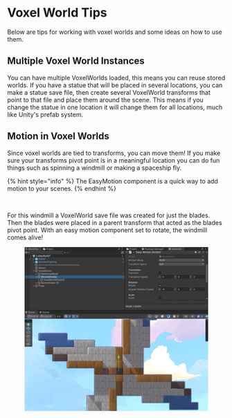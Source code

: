 # Voxel World Tips

Below are tips for working with voxel worlds and some ideas on how to use them.

## Multiple Voxel World Instances

You can have multiple VoxelWorlds loaded, this means you can reuse stored worlds. If you have a statue that will be placed in several locations, you can make a statue save file, then create several VoxelWorld transforms that point to that file and place them around the scene. This means if you change the statue in one location it will change them for all locations, much like Unity's prefab system.



## Motion in Voxel Worlds

Since voxel worlds are tied to transforms, you can move them! If you make sure your transforms pivot point is in a meaningful location you can do fun things such as spinning a windmill or making a spaceship fly.

{% hint style="info" %}
The EasyMotion component is a quick way to add motion to your scenes.&#x20;
{% endhint %}

<figure><img src="../../.gitbook/assets/WindmillTurn.gif" alt="" width="270"><figcaption></figcaption></figure>

For this windmill a VoxelWorld save file was created for just the blades. Then the blades were placed in a parent transform that acted as the blades pivot point. With an easy motion component set to rotate, the windmill comes alive!&#x20;

<figure><img src="../../.gitbook/assets/image (13).png" alt=""><figcaption></figcaption></figure>


